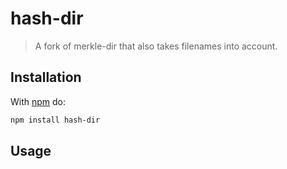 # hash-dir

> A fork of merkle-dir that also takes filenames into account.



## Installation

With [npm](https://npmjs.org) do:

```bash
npm install hash-dir
```

## Usage
